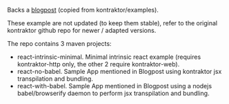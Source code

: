 Backs a [blogpost](https://www.juptr.io/juptrblogs/_e67b0d1e-98f8-44fb-b431-845005f36129.html) (copied from kontraktor/examples).

These example are not updated (to keep them stable), refer to the original kontraktor github repo for newer / adapted versions.

The repo contains 3 maven projects:
* react-intrinsic-minimal. Minimal intrinsic react example (requires kontraktor-http only, the other 2 require kontraktor-web).
* react-no-babel. Sample App mentioned in Blogpost using kontraktor jsx transpilation and bundling.
* react-with-babel. Sample App mentioned in Blogpost using a nodejs babel/browserify daemon to perform jsx transpilation and bundling.
